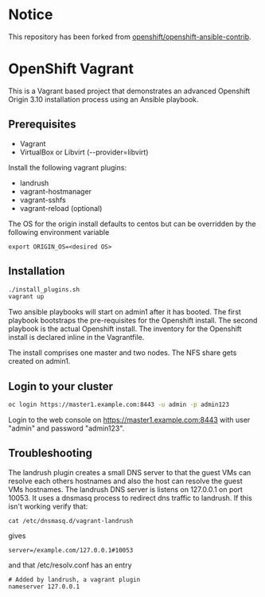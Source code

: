 # Notice
This repository has been forked from [openshift/openshift-ansible-contrib](https://github.com/openshift/openshift-ansible-contrib/tree/master/vagrant).

# OpenShift Vagrant 
This is a Vagrant based project that demonstrates an advanced Openshift Origin 3.10 installation process using an Ansible playbook.



## Prerequisites

* Vagrant
* VirtualBox or Libvirt (--provider=libvirt)


Install the following vagrant plugins:
* landrush
* vagrant-hostmanager
* vagrant-sshfs
* vagrant-reload (optional)



The OS for the origin install defaults to centos but can be overridden by the following environment variable

    export ORIGIN_OS=<desired OS>

## Installation

```bash
./install_plugins.sh
vagrant up
```

Two ansible playbooks will start on admin1 after it has booted. The first playbook bootstraps the pre-requisites for the Openshift install. The second playbook is the actual Openshift install. The inventory for the Openshift install is declared inline in the Vagrantfile.

The install comprises one master and two nodes. The NFS share gets created on admin1.


## Login to your cluster

```bash
oc login https://master1.example.com:8443 -u admin -p admin123
```

Login to the web console on https://master1.example.com:8443 with user "admin" and password "admin123".


## Troubleshooting
The landrush plugin creates a small DNS server to that the guest VMs can resolve each others hostnames and also the host can resolve the guest VMs hostnames. The landrush DNS server is listens on 127.0.0.1 on port 10053. It uses a dnsmasq process to redirect dns traffic to landrush. If this isn't working verify that:

    cat /etc/dnsmasq.d/vagrant-landrush

gives

    server=/example.com/127.0.0.1#10053

and that /etc/resolv.conf has an entry

    # Added by landrush, a vagrant plugin
    nameserver 127.0.0.1

